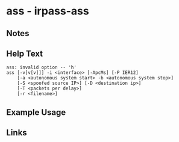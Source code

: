 # ass - irpass-ass 

Notes
-------

Help Text
-------
```
ass: invalid option -- 'h'
ass [-v[v[v]]] -i <interface> [-ApcMs] [-P IER12]
	[-a <autonomous system start> -b <autonomous system stop>]
	[-S <spoofed source IP>] [-D <destination ip>]
	[-T <packets per delay>]
	[-r <filename>]

```

Example Usage
-------

Links
-------

